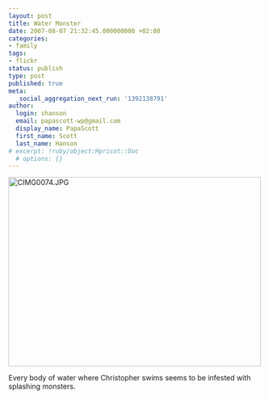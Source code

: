 ```yaml
---
layout: post
title: Water Monster
date: 2007-08-07 21:32:45.000000000 +02:00
categories:
- family
tags:
- flickr
status: publish
type: post
published: true
meta:
  _social_aggregation_next_run: '1392138791'
author:
  login: shanson
  email: papascott-wp@gmail.com
  display_name: PapaScott
  first_name: Scott
  last_name: Hanson
# excerpt: !ruby/object:Hpricot::Doc
  # options: {}
---
```

<p><a href="http://www.flickr.com/photos/papascott/1042731828/" title="Photo Sharing"><img src="http://farm2.static.flickr.com/1279/1042731828_a8ca0874a7.jpg" width="500" height="375" alt="CIMG0074.JPG" /></a></p>
<p>Every body of water where Christopher swims seems to be infested with splashing monsters.</p>
